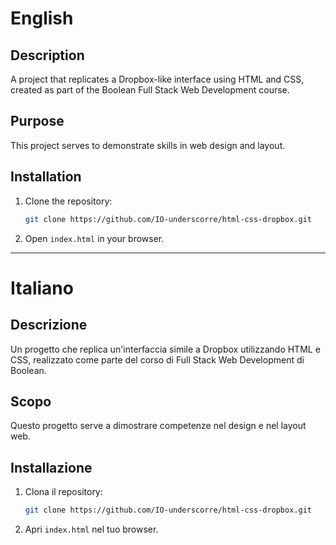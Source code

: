 # English

## Description
A project that replicates a Dropbox-like interface using HTML and CSS, created as part of the Boolean Full Stack Web Development course.

## Purpose
This project serves to demonstrate skills in web design and layout.

## Installation
1. Clone the repository:
   ```bash
   git clone https://github.com/IO-underscorre/html-css-dropbox.git
   ```
2. Open `index.html` in your browser.

---

# Italiano

## Descrizione
Un progetto che replica un'interfaccia simile a Dropbox utilizzando HTML e CSS, realizzato come parte del corso di Full Stack Web Development di Boolean.

## Scopo
Questo progetto serve a dimostrare competenze nel design e nel layout web.

## Installazione
1. Clona il repository:
   ```bash
   git clone https://github.com/IO-underscorre/html-css-dropbox.git
   ```
2. Apri `index.html` nel tuo browser.
